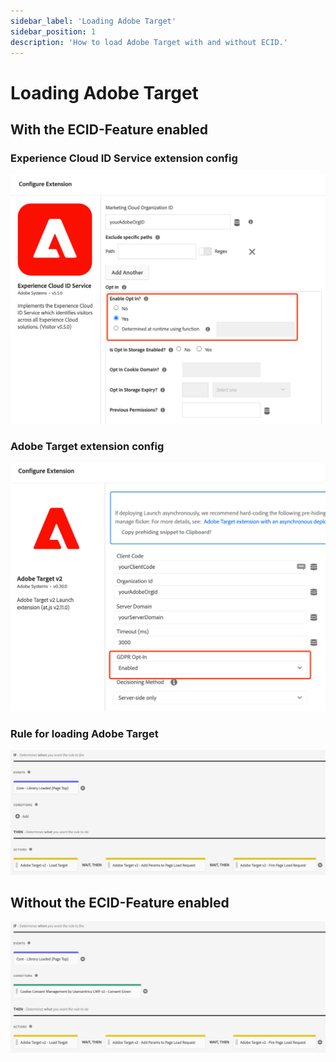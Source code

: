 ```yaml
---
sidebar_label: 'Loading Adobe Target'
sidebar_position: 1
description: 'How to load Adobe Target with and without ECID.'
---
```


# Loading Adobe Target

## With the ECID-Feature enabled

### Experience Cloud ID Service extension config

![Opt-in_ECID_Service.png](./img/opt-in_ecid_service.png)

### Adobe Target extension config

![Opt-in_Target.png](./img/opt-in_target.png)

### Rule for loading Adobe Target

![load_target_with_ecid.png](./img/load_target_with_ecid.png)

## Without the ECID-Feature enabled

![load_target_without_ecid.png](./img/load_target_without_ecid.png)
